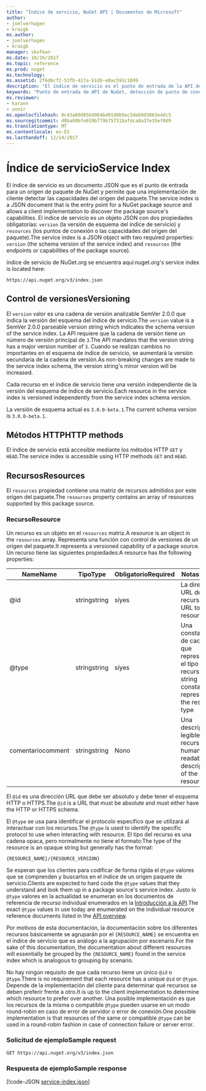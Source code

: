 ```yaml
---
title: "Índice de servicio, NuGet API | Documentos de Microsoft"
author:
- joelverhagen
- kraigb
ms.author:
- joelverhagen
- kraigb
manager: skofman
ms.date: 10/26/2017
ms.topic: reference
ms.prod: nuget
ms.technology: 
ms.assetid: 2f6d6cf2-53fb-417a-b1d8-e0ac591c1699
description: "El índice de servicio es el punto de entrada de la API de HTTP de NuGet y enumera las capacidades del servidor."
keywords: "Punto de entrada de API de NuGet, detección de punto de conexión de PI NuGetA"
ms.reviewer:
- karann
- unnir
ms.openlocfilehash: 0c43a09d8564964bd0140b9ac5deb9d3063e4dc5
ms.sourcegitcommit: d0ba99bfe019b779b75731bafdca8a37e35ef0d9
ms.translationtype: MT
ms.contentlocale: es-ES
ms.lasthandoff: 12/14/2017
---
```

# <a name="service-index"></a><span data-ttu-id="2f31c-104">Índice de servicio</span><span class="sxs-lookup"><span data-stu-id="2f31c-104">Service Index</span></span>

<span data-ttu-id="2f31c-105">El índice de servicio es un documento JSON que es el punto de entrada para un origen de paquete de NuGet y permite que una implementación de cliente detectar las capacidades del origen del paquete.</span><span class="sxs-lookup"><span data-stu-id="2f31c-105">The service index is a JSON document that is the entry point for a NuGet package source and allows a client implementation to discover the package source's capabilities.</span></span> <span data-ttu-id="2f31c-106">El índice de servicio es un objeto JSON con dos propiedades obligatorias: `version` (la versión de esquema del índice de servicio) y `resources` (los puntos de conexión o las capacidades del origen del paquete).</span><span class="sxs-lookup"><span data-stu-id="2f31c-106">The service index is a JSON object with two required properties: `version` (the schema version of the service index) and `resources`  (the endpoints or capabilities of the package source).</span></span>

<span data-ttu-id="2f31c-107">índice de servicio de NuGet.org se encuentra aquí:</span><span class="sxs-lookup"><span data-stu-id="2f31c-107">nuget.org's service index is located here:</span></span>
```
https://api.nuget.org/v3/index.json
```

## <a name="versioning"></a><span data-ttu-id="2f31c-108">Control de versiones</span><span class="sxs-lookup"><span data-stu-id="2f31c-108">Versioning</span></span>

<span data-ttu-id="2f31c-109">El `version` valor es una cadena de versión analizable SemVer 2.0.0 que indica la versión del esquema del índice de servicio.</span><span class="sxs-lookup"><span data-stu-id="2f31c-109">The `version` value is a SemVer 2.0.0 parseable version string which indicates the schema version of the service index.</span></span>
<span data-ttu-id="2f31c-110">La API requiere que la cadena de versión tiene un número de versión principal de `3`.</span><span class="sxs-lookup"><span data-stu-id="2f31c-110">The API mandates that the version string has a major version number of `3`.</span></span> <span data-ttu-id="2f31c-111">Cuando se realizan cambios no importantes en el esquema de índice de servicio, se aumentará la versión secundaria de la cadena de versión.</span><span class="sxs-lookup"><span data-stu-id="2f31c-111">As non-breaking changes are made to the service index schema, the version string's minor version will be increased.</span></span>

<span data-ttu-id="2f31c-112">Cada recurso en el índice de servicio tiene una versión independiente de la versión del esquema de índice de servicio.</span><span class="sxs-lookup"><span data-stu-id="2f31c-112">Each resource in the service index is versioned independently from the service index schema version.</span></span>

<span data-ttu-id="2f31c-113">La versión de esquema actual es `3.0.0-beta.1`.</span><span class="sxs-lookup"><span data-stu-id="2f31c-113">The current schema version is `3.0.0-beta.1`.</span></span>

## <a name="http-methods"></a><span data-ttu-id="2f31c-114">Métodos HTTP</span><span class="sxs-lookup"><span data-stu-id="2f31c-114">HTTP methods</span></span>

<span data-ttu-id="2f31c-115">El índice de servicio está accesible mediante los métodos HTTP `GET` y `HEAD`.</span><span class="sxs-lookup"><span data-stu-id="2f31c-115">The service index is accessible using HTTP methods `GET` and `HEAD`.</span></span>

## <a name="resources"></a><span data-ttu-id="2f31c-116">Recursos</span><span class="sxs-lookup"><span data-stu-id="2f31c-116">Resources</span></span>

<span data-ttu-id="2f31c-117">El `resources` propiedad contiene una matriz de recursos admitidos por este origen del paquete.</span><span class="sxs-lookup"><span data-stu-id="2f31c-117">The `resources` property contains an array of resources supported by this package source.</span></span>

### <a name="resource"></a><span data-ttu-id="2f31c-118">Recurso</span><span class="sxs-lookup"><span data-stu-id="2f31c-118">Resource</span></span>

<span data-ttu-id="2f31c-119">Un recurso es un objeto en el `resources` matriz.</span><span class="sxs-lookup"><span data-stu-id="2f31c-119">A resource is an object in the `resources` array.</span></span> <span data-ttu-id="2f31c-120">Representa una función con control de versiones de un origen del paquete.</span><span class="sxs-lookup"><span data-stu-id="2f31c-120">It represents a versioned capability of a package source.</span></span> <span data-ttu-id="2f31c-121">Un recurso tiene las siguientes propiedades:</span><span class="sxs-lookup"><span data-stu-id="2f31c-121">A resource has the following properties:</span></span>

<span data-ttu-id="2f31c-122">Name</span><span class="sxs-lookup"><span data-stu-id="2f31c-122">Name</span></span>          | <span data-ttu-id="2f31c-123">Tipo</span><span class="sxs-lookup"><span data-stu-id="2f31c-123">Type</span></span>   | <span data-ttu-id="2f31c-124">Obligatorio</span><span class="sxs-lookup"><span data-stu-id="2f31c-124">Required</span></span> | <span data-ttu-id="2f31c-125">Notas</span><span class="sxs-lookup"><span data-stu-id="2f31c-125">Notes</span></span>
------------- | ------ | -------- | -----
@id           | <span data-ttu-id="2f31c-126">string</span><span class="sxs-lookup"><span data-stu-id="2f31c-126">string</span></span> | <span data-ttu-id="2f31c-127">sí</span><span class="sxs-lookup"><span data-stu-id="2f31c-127">yes</span></span>      | <span data-ttu-id="2f31c-128">La dirección URL del recurso</span><span class="sxs-lookup"><span data-stu-id="2f31c-128">The URL to the resource</span></span>
@type         | <span data-ttu-id="2f31c-129">string</span><span class="sxs-lookup"><span data-stu-id="2f31c-129">string</span></span> | <span data-ttu-id="2f31c-130">sí</span><span class="sxs-lookup"><span data-stu-id="2f31c-130">yes</span></span>      | <span data-ttu-id="2f31c-131">Una constante de cadena que representa el tipo de recurso</span><span class="sxs-lookup"><span data-stu-id="2f31c-131">A string constant representing the resource type</span></span>
<span data-ttu-id="2f31c-132">comentario</span><span class="sxs-lookup"><span data-stu-id="2f31c-132">comment</span></span>       | <span data-ttu-id="2f31c-133">string</span><span class="sxs-lookup"><span data-stu-id="2f31c-133">string</span></span> | <span data-ttu-id="2f31c-134">No</span><span class="sxs-lookup"><span data-stu-id="2f31c-134">no</span></span>       | <span data-ttu-id="2f31c-135">Una descripción legible del recurso</span><span class="sxs-lookup"><span data-stu-id="2f31c-135">A human readable description of the resource</span></span>

<span data-ttu-id="2f31c-136">El `@id` es una dirección URL que debe ser absoluto y debe tener el esquema HTTP o HTTPS.</span><span class="sxs-lookup"><span data-stu-id="2f31c-136">The `@id` is a URL that must be absolute and must either have the HTTP or HTTPS schema.</span></span>

<span data-ttu-id="2f31c-137">El `@type` se usa para identificar el protocolo específico que se utilizará al interactuar con los recursos.</span><span class="sxs-lookup"><span data-stu-id="2f31c-137">The `@type` is used to identify the specific protocol to use when interacting with resource.</span></span> <span data-ttu-id="2f31c-138">El tipo del recurso es una cadena opaca, pero normalmente no tiene el formato:</span><span class="sxs-lookup"><span data-stu-id="2f31c-138">The type of the resource is an opaque string but generally has the format:</span></span>

```
{RESOURCE_NAME}/{RESOURCE_VERSION}
```

<span data-ttu-id="2f31c-139">Se esperan que los clientes para codificar de forma rígida el `@type` valores que se comprenden y buscarlos en el índice de un origen paquete de servicio.</span><span class="sxs-lookup"><span data-stu-id="2f31c-139">Clients are expected to hard code the `@type` values that they understand and look them up in a package source's service index.</span></span> <span data-ttu-id="2f31c-140">Justo lo `@type` valores en la actualidad se enumeran en los documentos de referencia de recurso individual enumerados en la [Introducción a la API](overview.md#resources-and-schema).</span><span class="sxs-lookup"><span data-stu-id="2f31c-140">The exact `@type` values in use today are enumerated on the individual resource reference documents listed in the [API overview](overview.md#resources-and-schema).</span></span>

<span data-ttu-id="2f31c-141">Por motivos de esta documentación, la documentación sobre los diferentes recursos básicamente se agruparán por el `{RESOURCE_NAME}` se encuentra en el índice de servicio que es análogo a la agrupación por escenario.</span><span class="sxs-lookup"><span data-stu-id="2f31c-141">For the sake of this documentation, the documentation about different resources will essentially be grouped by the `{RESOURCE_NAME}` found in the service index which is analogous to grouping by scenario.</span></span> 

<span data-ttu-id="2f31c-142">No hay ningún requisito de que cada recurso tiene un único `@id` o `@type`.</span><span class="sxs-lookup"><span data-stu-id="2f31c-142">There is no requirement that each resource has a unique `@id` or `@type`.</span></span> <span data-ttu-id="2f31c-143">Depende de la implementación del cliente para determinar qué recursos se deben preferir frente a otro.</span><span class="sxs-lookup"><span data-stu-id="2f31c-143">It is up to the client implementation to determine which resource to prefer over another.</span></span> <span data-ttu-id="2f31c-144">Una posible implementación es que los recursos de la misma o compatible `@type` pueden usarse en un modo round-robin en caso de error de servidor o error de conexión.</span><span class="sxs-lookup"><span data-stu-id="2f31c-144">One possible implementation is that resources of the same or compatible `@type` can be used in a round-robin fashion in case of connection failure or server error.</span></span>

### <a name="sample-request"></a><span data-ttu-id="2f31c-145">Solicitud de ejemplo</span><span class="sxs-lookup"><span data-stu-id="2f31c-145">Sample request</span></span>

```
GET https://api.nuget.org/v3/index.json
```

### <a name="sample-response"></a><span data-ttu-id="2f31c-146">Respuesta de ejemplo</span><span class="sxs-lookup"><span data-stu-id="2f31c-146">Sample response</span></span>

[!code-JSON [service-index.json](./_data/service-index.json)]
